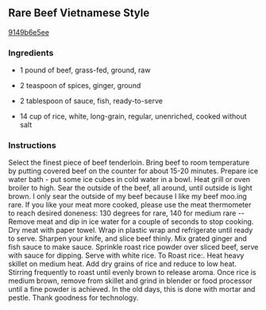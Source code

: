 ## Rare Beef Vietnamese Style

[9149b6e5ee](http://www.food.com/recipe/rare-beef-vietnamese-style-295365)

### Ingredients

 - 1 pound of beef, grass-fed, ground, raw

 - 2 teaspoon of spices, ginger, ground

 - 2 tablespoon of sauce, fish, ready-to-serve

 - 14 cup of rice, white, long-grain, regular, unenriched, cooked without salt

### Instructions

Select the finest piece of beef tenderloin. Bring beef to room temperature by putting covered beef on the counter for about 15-20 minutes. Prepare ice water bath - put some ice cubes in cold water in a bowl. Heat grill or oven broiler to high. Sear the outside of the beef, all around, until outside is light brown. I only sear the outside of my beef because I like my beef moo.ing rare. If you like your meat more cooked, please use the meat thermometer to reach desired doneness: 130 degrees for rare, 140 for medium rare -- Remove meat and dip in ice water for a couple of seconds to stop cooking. Dry meat with paper towel. Wrap in plastic wrap and refrigerate until ready to serve. Sharpen your knife, and slice beef thinly. Mix grated ginger and fish sauce to make sauce. Sprinkle roast rice powder over sliced beef, serve with sauce for dipping. Serve with white rice. To Roast rice:. Heat heavy skillet on medium heat. Add dry grains of rice and reduce to low heat. Stirring frequently to roast until evenly brown to release aroma. Once rice is medium brown, remove from skillet and grind in blender or food processor until a fine powder is achieved. In the old days, this is done with mortar and pestle. Thank goodness for technology.